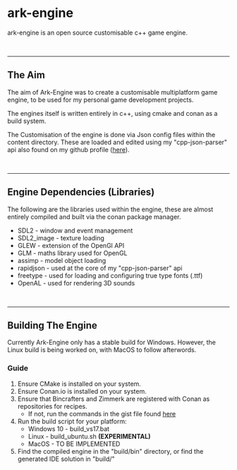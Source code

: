 # ark-engine
ark-engine is an open source customisable c++ game engine.

<br/>

---

## The Aim
The aim of Ark-Engine was to create a customisable multiplatform game engine, to be used for my personal game development projects.

The engines itself is written entirely in c++, using cmake and conan as a build system.

The Customisation of the engine is done via Json config files within the content directory. These are loaded and edited using my "cpp-json-parser" api also found on my github profile ([here](https://github.com/TReed1104/cpp-json-parser)).

<br/>

---

## Engine Dependencies (Libraries)
The following are the libraries used within the engine, these are almost entirely compiled and built via the conan package manager.
* SDL2 - window and event management
* SDL2_image - texture loading
* GLEW - extension of the OpenGl API
* GLM - maths library used for OpenGL
* assimp - model object loading
* rapidjson - used at the core of my "cpp-json-parser" api
* freetype - used for loading and configuring true type fonts (.ttf)
* OpenAL - used for rendering 3D sounds

<br/>

---

## Building The Engine
Currently Ark-Engine only has a stable build for Windows. However, the Linux build is being worked on, with MacOS to follow afterwords.

### Guide
1. Ensure CMake is installed on your system.
2. Ensure Conan.io is installed on your system.
3. Ensure that Bincrafters and Zimmerk are registered with Conan as repositories for recipes.
    * If not, run the commands in the gist file found [here](https://gist.github.com/TReed1104/14e9e9c4e0f07c4fdc9373cb287bdf6b)
4. Run the build script for your platform:
    * Windows 10 - build_vs17.bat
    * Linux - build_ubuntu.sh **(EXPERIMENTAL)**
    * MacOS - TO BE IMPLEMENTED
5. Find the compiled engine in the "build/bin" directory, or find the generated IDE solution in "build/"
